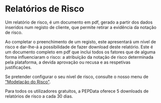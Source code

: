 # Relatórios de Risco

Um relatório de risco, é um documento em pdf, gerado a partir dos dados inseridos num registo de cliente, que permite retirar a evidência da notação de risco.

Ao completar o preenchimento de um registo, este apresentará um nível de risco e dar-lhe-á a possibilidade de fazer download deste relatório. Este é um documento completo em pdf que inclui todos os fatores que de alguma forma influenciaram o risco: a atribuição da notação de risco determinada pela plataforma, a devida aprovação ou recusa e as respetivas justificações.

Se pretender configurar o seu nível de risco, consulte o nosso menu de ["Modelação do Risco"](modelacao-do-risco.md).

Para todos os utilizadores gratuitos, a PEPData oferece 5 downloads de relatórios de risco a cada 30 dias.
